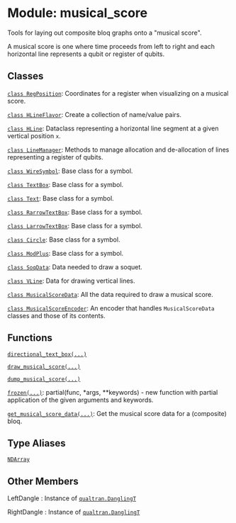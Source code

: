 # Module: musical_score


Tools for laying out composite bloq graphs onto a "musical score".



A musical score is one where time proceeds from left to right and each horizontal line
represents a qubit or register of qubits.
## Classes

[`class RegPosition`](../../qualtran/drawing/RegPosition.md): Coordinates for a register when visualizing on a musical score.

[`class HLineFlavor`](../../qualtran/drawing/musical_score/HLineFlavor.md): Create a collection of name/value pairs.

[`class HLine`](../../qualtran/drawing/HLine.md): Dataclass representing a horizontal line segment at a given vertical position `x`.

[`class LineManager`](../../qualtran/drawing/LineManager.md): Methods to manage allocation and de-allocation of lines representing a register of qubits.

[`class WireSymbol`](../../qualtran/drawing/WireSymbol.md): Base class for a symbol.

[`class TextBox`](../../qualtran/drawing/TextBox.md): Base class for a symbol.

[`class Text`](../../qualtran/drawing/Text.md): Base class for a symbol.

[`class RarrowTextBox`](../../qualtran/drawing/RarrowTextBox.md): Base class for a symbol.

[`class LarrowTextBox`](../../qualtran/drawing/LarrowTextBox.md): Base class for a symbol.

[`class Circle`](../../qualtran/drawing/Circle.md): Base class for a symbol.

[`class ModPlus`](../../qualtran/drawing/ModPlus.md): Base class for a symbol.

[`class SoqData`](../../qualtran/drawing/musical_score/SoqData.md): Data needed to draw a soquet.

[`class VLine`](../../qualtran/drawing/VLine.md): Data for drawing vertical lines.

[`class MusicalScoreData`](../../qualtran/drawing/MusicalScoreData.md): All the data required to draw a musical score.

[`class MusicalScoreEncoder`](../../qualtran/drawing/musical_score/MusicalScoreEncoder.md): An encoder that handles `MusicalScoreData` classes and those of its contents.

## Functions

[`directional_text_box(...)`](../../qualtran/drawing/directional_text_box.md)

[`draw_musical_score(...)`](../../qualtran/drawing/draw_musical_score.md)

[`dump_musical_score(...)`](../../qualtran/drawing/dump_musical_score.md)

[`frozen(...)`](../../qualtran/drawing/musical_score/frozen.md): partial(func, *args, **keywords) - new function with partial application of the given arguments and keywords.

[`get_musical_score_data(...)`](../../qualtran/drawing/get_musical_score_data.md): Get the musical score data for a (composite) bloq.

## Type Aliases

[`NDArray`](../../qualtran/testing/NDArray.md)



<h2 class="add-link">Other Members</h2>

LeftDangle<a id="LeftDangle"></a>
: Instance of <a href="../../qualtran/DanglingT.html"><code>qualtran.DanglingT</code></a>

RightDangle<a id="RightDangle"></a>
: Instance of <a href="../../qualtran/DanglingT.html"><code>qualtran.DanglingT</code></a>


